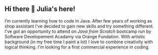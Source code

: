 ## Hi there 👋 Julia's here!
I’m currently learning how to code in Java. After few years of working as shop assistant I've decided to gain new skills and try something different. I've got an opportunity to attend on *Java from Scratch* bootcamp run by Software Developement Acadamy via Orange Fundation. With artistic background (in my free time I paint a lot) I love to combine creativity with logical thinking. I'm looking for a first commercial experience in coding.

<!--
**baraniecka/baraniecka** is a ✨ _special_ ✨ repository because its `README.md` (this file) appears on your GitHub profile.

Here are some ideas to get you started:

- 🔭 I’m currently working on ...
- 🌱 I’m currently learning ...
- 👯 I’m looking to collaborate on ...
- 🤔 I’m looking for help with ...
- 💬 Ask me about ...
- 📫 How to reach me: ...
- 😄 Pronouns: ...
- ⚡ Fun fact: ...
-->
